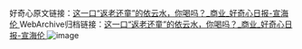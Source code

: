 好奇心原文链接：[这一口“返老还童”的依云水，你喝吗？_商业_好奇心日报-宣海伦 ](https://www.qdaily.com/articles/10085.html)
WebArchive归档链接：[这一口“返老还童”的依云水，你喝吗？_商业_好奇心日报-宣海伦 ](http://web.archive.org/web/20181012172951/http://www.qdaily.com:80/articles/10085.html)
![image](http://ww3.sinaimg.cn/large/007d5XDply1g3vv0a4mqaj30u04xux54)
